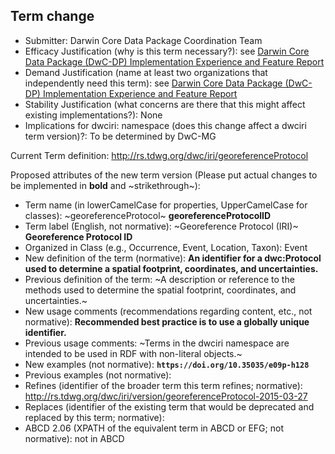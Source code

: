 ## Term change

* Submitter: Darwin Core Data Package Coordination Team
* Efficacy Justification (why is this term necessary?): see [Darwin Core Data Package (DwC-DP) Implementation Experience and Feature Report](https://gbif.github.io/dwc-dp/docs/dwc_dp_implementation_feature_reports.pdf)
* Demand Justification (name at least two organizations that independently need this term): see [Darwin Core Data Package (DwC-DP) Implementation Experience and Feature Report](https://gbif.github.io/dwc-dp/docs/dwc_dp_implementation_feature_reports.pdf)
* Stability Justification (what concerns are there that this might affect existing implementations?): None
* Implications for dwciri: namespace (does this change affect a dwciri term version)?: To be determined by DwC-MG

Current Term definition: http://rs.tdwg.org/dwc/iri/georeferenceProtocol

Proposed attributes of the new term version (Please put actual changes to be implemented in **bold** and ~strikethrough~):

* Term name (in lowerCamelCase for properties, UpperCamelCase for classes): ~georeferenceProtocol~ **georeferenceProtocolID**
* Term label (English, not normative): ~Georeference Protocol (IRI)~ **Georeference Protocol ID**
* Organized in Class (e.g., Occurrence, Event, Location, Taxon): Event
* New definition of the term (normative): **An identifier for a dwc:Protocol used to determine a spatial footprint, coordinates, and uncertainties.**
* Previous definition of the term: ~A description or reference to the methods used to determine the spatial footprint, coordinates, and uncertainties.~
* New usage comments (recommendations regarding content, etc., not normative): **Recommended best practice is to use a globally unique identifier.** 
* Previous usage comments: ~Terms in the dwciri namespace are intended to be used in RDF with non-literal objects.~
* New examples (not normative): **`https://doi.org/10.35035/e09p-h128`**
* Previous examples (not normative): 
* Refines (identifier of the broader term this term refines; normative): http://rs.tdwg.org/dwc/iri/version/georeferenceProtocol-2015-03-27
* Replaces (identifier of the existing term that would be deprecated and replaced by this term; normative): 
* ABCD 2.06 (XPATH of the equivalent term in ABCD or EFG; not normative): not in ABCD

